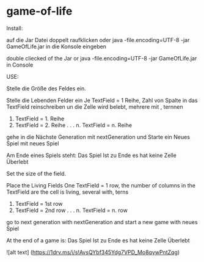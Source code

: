 # game-of-life
Install:

auf die Jar Datei doppelt raufklicken oder java -file.encoding=UTF-8 -jar GameOfLife.jar in die Konsole eingeben

double cliecked of the Jar or java -file.encoding=UTF-8 -jar GameOfLife.jar in Console

USE:

Stelle die Größe des Feldes ein.

Stelle die Lebenden Felder ein Je TextField = 1 Reihe, Zahl von Spalte in das TextField reinschreiben un die Zelle wird belebt, mehrere mit , ternnen

1. TextField = 1. Reihe
2. TextField = 2. Reihe
.
.
.
n. TextField = n. Reihe

gehe in die Nächste Generation mit nextGeneration und Starte ein Neues Spiel mit neues Spiel

Am Ende eines Spiels steht: Das Spiel Ist zu Ende es hat keine Zelle Überlebt

Set the size of the field.

Place the Living Fields One TextField = 1 row, the number of columns in the TextField are the cell is living, several with, terns

1. TextField = 1st row
2. TextField = 2nd row
.
.
.
n. TextField = n. row

go to next generation with nextGeneration and start a new game with neues Spiel

At the end of a game is: Das Spiel Ist zu Ende es hat keine Zelle Überlebt


![alt text] (https://1drv.ms/i/s!AvsQYbf345Ydg7VPD_Mo8qywPntZqg)
